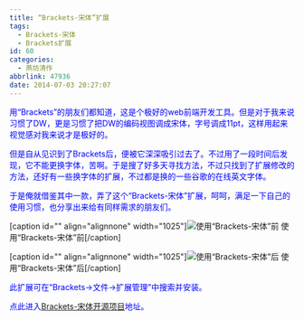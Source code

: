 ```yaml
---
title: “Brackets-宋体”扩展
tags:
  - Brackets-宋体
  - Brackets扩展
id: 60
categories:
  - 燕坊清作
abbrlink: 47936
date: 2014-07-03 20:27:07
---
```


<span style="color: #0000ff;">用“Brackets”的朋友们都知道，这是个极好的web前端开发工具。但是对于我来说习惯了DW，更是习惯了把DW的编码视图调成宋体，字号调成11pt，这样用起来视觉感对我来说才是极好的。</span>

<span style="color: #0000ff;">但是自从见识到了Brackets后，便被它深深吸引过去了。不过用了一段时间后发现，它不能更换字体，苦啊。于是搜了好多天寻找方法，不过只找到了扩展修改的方法，还好有一些换字体的扩展，不过都是换的一些谷歌的在线英文字体。</span>

<span style="color: #0000ff;">于是俺就借鉴其中一款，弄了这个“Brackets-宋体”扩展，呵呵，满足一下自己的使用习惯，也分享出来给有同样需求的朋友们。</span>

[caption id="" align="alignnone" width="1025"]![使用“Brackets-宋体”前](http://ww4.sinaimg.cn/large/4eed32f2jw1ehzvgw84d2j20sh0eldh2.jpg) 使用“Brackets-宋体”前[/caption]

[caption id="" align="alignnone" width="1025"]![使用“Brackets-宋体”后](http://ww1.sinaimg.cn/large/4eed32f2jw1ehzvguqrelj20sh0el3z9.jpg) 使用“Brackets-宋体”后[/caption]

<span style="color: #0000ff;">此扩展可在“Brackets-&gt;文件-&gt;扩展管理”中搜索并安装。</span>

<span style="color: #0000ff;">点此进入[Brackets-宋体开源项目](https://code.google.com/p/brackets-simsun/)地址。</span>